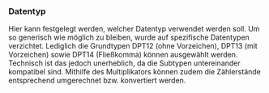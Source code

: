 ### Datentyp

Hier kann festgelegt werden, welcher Datentyp verwendet werden soll. Um so generisch wie möglich zu bleiben, wurde auf spezifische Datentypen verzichtet. Lediglich die Grundtypen DPT12 (ohne Vorzeichen), DPT13 (mit Vorzeichen) sowie DPT14 (Fließkomma) können ausgewählt werden. Technisch ist das jedoch unerheblich, da die Subtypen untereinander kompatibel sind. Mithilfe des Multiplikators können zudem die Zählerstände entsprechend umgerechnet bzw. konvertiert werden.